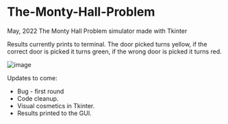 # The-Monty-Hall-Problem

May, 2022
The Monty Hall Problem simulator made with Tkinter

Results currently prints to terminal. The door picked turns yellow, if the correct door is picked it turns green, if the wrong door is picked it turns red.

![image](https://github.com/user-attachments/assets/90819f80-2c4e-4c98-9a6f-e7fea7d3a93d)


Updates to come:

- Bug - first round
- Code cleanup.
- Visual cosmetics in Tkinter.
- Results printed to the GUI.
